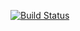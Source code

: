 [![Build Status](https://travis-ci.org/JozefImiolo/java-cucumber-skeleton.svg?branch=master)](https://travis-ci.org/JozefImiolo/java-cucumber-skeleton)
